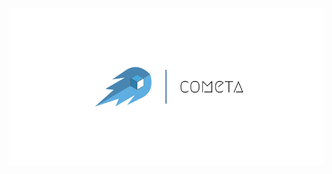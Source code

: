 <p align="center">
  <img src="https://raw.githubusercontent.com/CometaFront/Assets/master/Cover.png" alt="Cometa" />
</p>
